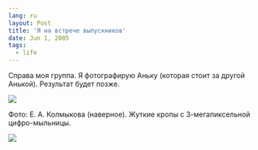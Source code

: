 ```yaml
---
lang: ru
layout: Post
title: 'Я на встрече выпускников'
date: Jun 1, 2005
tags:
  - life
---
```


Справа моя группа. Я фотографирую Аньку (которая стоит за другой Анькой). Результат будет позже.

![](/images/blog/DSCN6559.jpg)

<!--more-->

Фото: Е. А. Колмыкова (наверное). Жуткие кропы с 3-мегапиксельной цифро-мыльницы.

![](/images/blog/DSCN6560.jpg)
